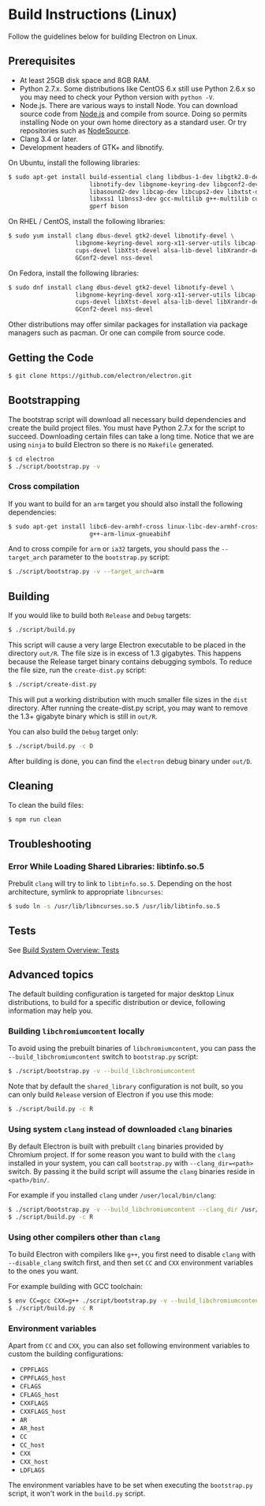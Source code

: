 # Build Instructions (Linux)

Follow the guidelines below for building Electron on Linux.

## Prerequisites

* At least 25GB disk space and 8GB RAM.
* Python 2.7.x. Some distributions like CentOS 6.x still use Python 2.6.x
  so you may need to check your Python version with `python -V`.
* Node.js. There are various ways to install Node. You can download
  source code from [Node.js](http://nodejs.org) and compile from source.
  Doing so permits installing Node on your own home directory as a standard user.
  Or try repositories such as [NodeSource](https://nodesource.com/blog/nodejs-v012-iojs-and-the-nodesource-linux-repositories).
* Clang 3.4 or later.
* Development headers of GTK+ and libnotify.

On Ubuntu, install the following libraries:

```bash
$ sudo apt-get install build-essential clang libdbus-1-dev libgtk2.0-dev \
                       libnotify-dev libgnome-keyring-dev libgconf2-dev \
                       libasound2-dev libcap-dev libcups2-dev libxtst-dev \
                       libxss1 libnss3-dev gcc-multilib g++-multilib curl \
                       gperf bison
```

On RHEL / CentOS, install the following libraries:

```bash
$ sudo yum install clang dbus-devel gtk2-devel libnotify-devel \
                   libgnome-keyring-devel xorg-x11-server-utils libcap-devel \
                   cups-devel libXtst-devel alsa-lib-devel libXrandr-devel \
                   GConf2-devel nss-devel
```

On Fedora, install the following libraries:

```bash
$ sudo dnf install clang dbus-devel gtk2-devel libnotify-devel \
                   libgnome-keyring-devel xorg-x11-server-utils libcap-devel \
                   cups-devel libXtst-devel alsa-lib-devel libXrandr-devel \
                   GConf2-devel nss-devel
```

Other distributions may offer similar packages for installation via package
managers such as pacman. Or one can compile from source code.

## Getting the Code

```bash
$ git clone https://github.com/electron/electron.git
```

## Bootstrapping

The bootstrap script will download all necessary build dependencies and create
the build project files. You must have Python 2.7.x for the script to succeed.
Downloading certain files can take a long time. Notice that we are using
`ninja` to build Electron so there is no `Makefile` generated.

```bash
$ cd electron
$ ./script/bootstrap.py -v
```

### Cross compilation

If you want to build for an `arm` target you should also install the following
dependencies:

```bash
$ sudo apt-get install libc6-dev-armhf-cross linux-libc-dev-armhf-cross \
                       g++-arm-linux-gnueabihf
```

And to cross compile for `arm` or `ia32` targets, you should pass the
`--target_arch` parameter to the `bootstrap.py` script:

```bash
$ ./script/bootstrap.py -v --target_arch=arm
```

## Building

If you would like to build both `Release` and `Debug` targets:

```bash
$ ./script/build.py
```

This script will cause a very large Electron executable to be placed in
the directory `out/R`. The file size is in excess of 1.3 gigabytes. This
happens because the Release target binary contains debugging symbols.
To reduce the file size, run the `create-dist.py` script:

```bash
$ ./script/create-dist.py
```

This will put a working distribution with much smaller file sizes in
the `dist` directory. After running the create-dist.py script, you
may want to remove the 1.3+ gigabyte binary which is still in `out/R`.

You can also build the `Debug` target only:

```bash
$ ./script/build.py -c D
```

After building is done, you can find the `electron` debug binary under `out/D`.

## Cleaning

To clean the build files:

```bash
$ npm run clean
```

## Troubleshooting

### Error While Loading Shared Libraries: libtinfo.so.5

Prebulit `clang` will try to link to `libtinfo.so.5`. Depending on the host
architecture, symlink to appropriate `libncurses`:

```bash
$ sudo ln -s /usr/lib/libncurses.so.5 /usr/lib/libtinfo.so.5
```

## Tests

See [Build System Overview: Tests](build-system-overview.md#tests)

## Advanced topics

The default building configuration is targeted for major desktop Linux
distributions, to build for a specific distribution or device, following
information may help you.

### Building `libchromiumcontent` locally

To avoid using the prebuilt binaries of `libchromiumcontent`, you can pass the
`--build_libchromiumcontent` switch to `bootstrap.py` script:

```bash
$ ./script/bootstrap.py -v --build_libchromiumcontent
```

Note that by default the `shared_library` configuration is not built, so you can
only build `Release` version of Electron if you use this mode:

```bash
$ ./script/build.py -c R
```

### Using system `clang` instead of downloaded `clang` binaries

By default Electron is built with prebuilt `clang` binaries provided by Chromium
project. If for some reason you want to build with the `clang` installed in your
system, you can call `bootstrap.py` with `--clang_dir=<path>` switch. By passing
it the build script will assume the `clang` binaries reside in `<path>/bin/`.

For example if you installed `clang` under `/user/local/bin/clang`:

```bash
$ ./script/bootstrap.py -v --build_libchromiumcontent --clang_dir /usr/local
$ ./script/build.py -c R
```

### Using other compilers other than `clang`

To build Electron with compilers like `g++`, you first need to disable `clang`
with `--disable_clang` switch first, and then set `CC` and `CXX` environment
variables to the ones you want.

For example building with GCC toolchain:

```bash
$ env CC=gcc CXX=g++ ./script/bootstrap.py -v --build_libchromiumcontent --disable_clang
$ ./script/build.py -c R
```

### Environment variables

Apart from `CC` and `CXX`, you can also set following environment variables to
custom the building configurations:

* `CPPFLAGS`
* `CPPFLAGS_host`
* `CFLAGS`
* `CFLAGS_host`
* `CXXFLAGS`
* `CXXFLAGS_host`
* `AR`
* `AR_host`
* `CC`
* `CC_host`
* `CXX`
* `CXX_host`
* `LDFLAGS`

The environment variables have to be set when executing the `bootstrap.py`
script, it won't work in the `build.py` script.
